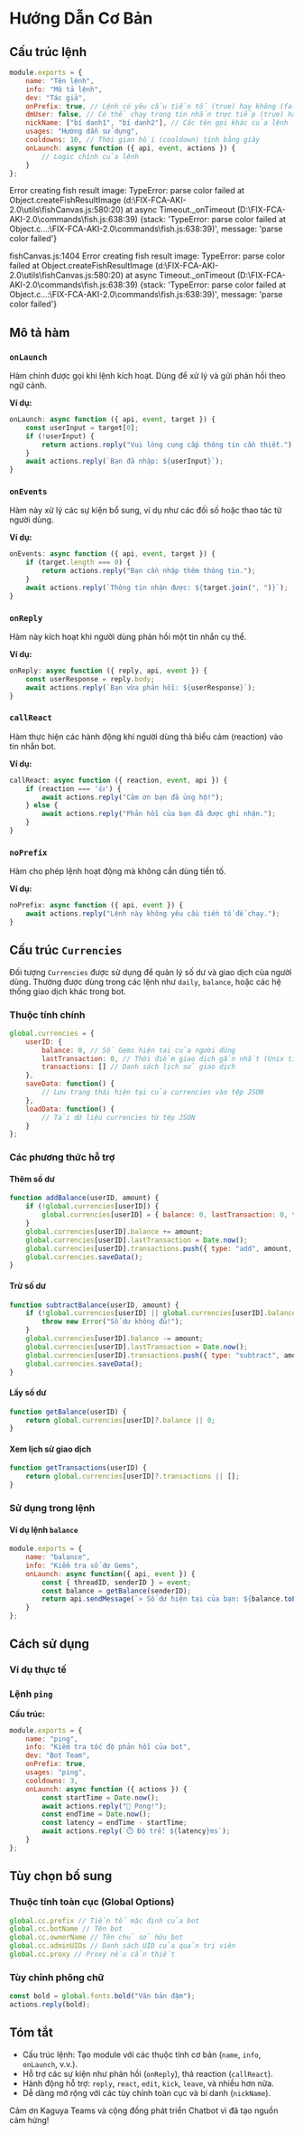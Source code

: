 # Hướng Dẫn Cơ Bản

## Cấu trúc lệnh

```javascript
module.exports = {
    name: "Tên lệnh",
    info: "Mô tả lệnh",
    dev: "Tác giả",
    onPrefix: true, // Lệnh có yêu cầu tiền tố (true) hay không (false)
    dmUser: false, // Có thể chạy trong tin nhắn trực tiếp (true) hay không (false)
    nickName: ["bí danh1", "bí danh2"], // Các tên gọi khác của lệnh
    usages: "Hướng dẫn sử dụng",
    cooldowns: 10, // Thời gian hồi (cooldown) tính bằng giây
    onLaunch: async function ({ api, event, actions }) {
        // Logic chính của lệnh
    }
};
```
Error creating fish result image: TypeError: parse color failed
    at Object.createFishResultImage (d:\FIX-FCA-AKI-2.0\utils\fishCanvas.js:580:20)
    at async Timeout._onTimeout (D:\FIX-FCA-AKI-2.0\commands\fish.js:638:39) {stack: 'TypeError: parse color failed
    at Object.c…:\\FIX-FCA-AKI-2.0\\commands\\fish.js:638:39)', message: 'parse color failed'}

fishCanvas.js:1404
Error creating fish result image: TypeError: parse color failed
    at Object.createFishResultImage (d:\FIX-FCA-AKI-2.0\utils\fishCanvas.js:580:20)
    at async Timeout._onTimeout (D:\FIX-FCA-AKI-2.0\commands\fish.js:638:39) {stack: 'TypeError: parse color failed
    at Object.c…:\\FIX-FCA-AKI-2.0\\commands\\fish.js:638:39)', message: 'parse color failed'}
    
## Mô tả hàm

### `onLaunch`
Hàm chính được gọi khi lệnh kích hoạt. Dùng để xử lý và gửi phản hồi theo ngữ cảnh.

**Ví dụ:**
```javascript
onLaunch: async function ({ api, event, target }) {
    const userInput = target[0];
    if (!userInput) {
        return actions.reply("Vui lòng cung cấp thông tin cần thiết.");
    }
    await actions.reply(`Bạn đã nhập: ${userInput}`);
}
```

### `onEvents`
Hàm này xử lý các sự kiện bổ sung, ví dụ như các đối số hoặc thao tác từ người dùng.

**Ví dụ:**
```javascript
onEvents: async function ({ api, event, target }) {
    if (target.length === 0) {
        return actions.reply("Bạn cần nhập thêm thông tin.");
    }
    await actions.reply(`Thông tin nhận được: ${target.join(", ")}`);
}
```

### `onReply`
Hàm này kích hoạt khi người dùng phản hồi một tin nhắn cụ thể. 

**Ví dụ:**
```javascript
onReply: async function ({ reply, api, event }) {
    const userResponse = reply.body;
    await actions.reply(`Bạn vừa phản hồi: ${userResponse}`);
}
```

### `callReact`
Hàm thực hiện các hành động khi người dùng thả biểu cảm (reaction) vào tin nhắn bot.

**Ví dụ:**
```javascript
callReact: async function ({ reaction, event, api }) {
    if (reaction === '👍') {
        await actions.reply("Cảm ơn bạn đã ủng hộ!");
    } else {
        await actions.reply("Phản hồi của bạn đã được ghi nhận.");
    }
}
```

### `noPrefix`
Hàm cho phép lệnh hoạt động mà không cần dùng tiền tố.

**Ví dụ:**
```javascript
noPrefix: async function ({ api, event }) {
    await actions.reply("Lệnh này không yêu cầu tiền tố để chạy.");
}
```

## **Cấu trúc `Currencies`**

Đối tượng `Currencies` được sử dụng để quản lý số dư và giao dịch của người dùng. Thường được dùng trong các lệnh như `daily`, `balance`, hoặc các hệ thống giao dịch khác trong bot.

### **Thuộc tính chính**

```javascript
global.currencies = {
    userID: {
        balance: 0, // Số Gems hiện tại của người dùng
        lastTransaction: 0, // Thời điểm giao dịch gần nhất (Unix timestamp)
        transactions: [] // Danh sách lịch sử giao dịch
    },
    saveData: function() {
        // Lưu trạng thái hiện tại của currencies vào tệp JSON
    },
    loadData: function() {
        // Tải dữ liệu currencies từ tệp JSON
    }
};
```

### **Các phương thức hỗ trợ**

#### **Thêm số dư**
```javascript
function addBalance(userID, amount) {
    if (!global.currencies[userID]) {
        global.currencies[userID] = { balance: 0, lastTransaction: 0, transactions: [] };
    }
    global.currencies[userID].balance += amount;
    global.currencies[userID].lastTransaction = Date.now();
    global.currencies[userID].transactions.push({ type: "add", amount, timestamp: Date.now() });
    global.currencies.saveData();
}
```

#### **Trừ số dư**
```javascript
function subtractBalance(userID, amount) {
    if (!global.currencies[userID] || global.currencies[userID].balance < amount) {
        throw new Error("Số dư không đủ!");
    }
    global.currencies[userID].balance -= amount;
    global.currencies[userID].lastTransaction = Date.now();
    global.currencies[userID].transactions.push({ type: "subtract", amount, timestamp: Date.now() });
    global.currencies.saveData();
}
```

#### **Lấy số dư**
```javascript
function getBalance(userID) {
    return global.currencies[userID]?.balance || 0;
}
```

#### **Xem lịch sử giao dịch**
```javascript
function getTransactions(userID) {
    return global.currencies[userID]?.transactions || [];
}
```

### **Sử dụng trong lệnh**
#### **Ví dụ lệnh `balance`**
```javascript
module.exports = {
    name: "balance",
    info: "Kiểm tra số dư Gems",
    onLaunch: async function({ api, event }) {
        const { threadID, senderID } = event;
        const balance = getBalance(senderID);
        return api.sendMessage(`» Số dư hiện tại của bạn: ${balance.toLocaleString('vi-VN')} Gems.`, threadID);
    }
};
```

## Cách sử dụng

### Ví dụ thực tế

### Lệnh `ping`
**Cấu trúc:**
```javascript
module.exports = {
    name: "ping",
    info: "Kiểm tra tốc độ phản hồi của bot",
    dev: "Bot Team",
    onPrefix: true,
    usages: "ping",
    cooldowns: 3,
    onLaunch: async function ({ actions }) {
        const startTime = Date.now();
        await actions.reply("🏓 Pong!");
        const endTime = Date.now();
        const latency = endTime - startTime;
        await actions.reply(`⏱️ Độ trễ: ${latency}ms`);
    }
};
```

## Tùy chọn bổ sung

### Thuộc tính toàn cục (Global Options)
```javascript
global.cc.prefix // Tiền tố mặc định của bot
global.cc.botName // Tên bot
global.cc.ownerName // Tên chủ sở hữu bot
global.cc.adminUIDs // Danh sách UID của quản trị viên
global.cc.proxy // Proxy nếu cần thiết
```

### Tùy chỉnh phông chữ
```javascript
const bold = global.fonts.bold("Văn bản đậm");
actions.reply(bold);
```

## Tóm tắt
- Cấu trúc lệnh: Tạo module với các thuộc tính cơ bản (`name`, `info`, `onLaunch`, v.v.).
- Hỗ trợ các sự kiện như phản hồi (`onReply`), thả reaction (`callReact`).
- Hành động hỗ trợ: `reply`, `react`, `edit`, `kick`, `leave`, và nhiều hơn nữa.
- Dễ dàng mở rộng với các tùy chỉnh toàn cục và bí danh (`nickName`).

Cảm ơn Kaguya Teams và cộng đồng phát triển Chatbot vì đã tạo nguồn cảm hứng!